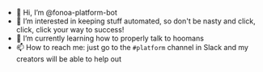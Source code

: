 - 👋 Hi, I’m @fonoa-platform-bot
- 👀 I’m interested in keeping stuff automated, so don't be nasty and click, click, click your way to success!
- 🌱 I’m currently learning how to properly talk to hoomans
- 📫 How to reach me: just go to the `#platform` channel in Slack and my creators will be able to help out

<!---
fonoa-platform-bot/fonoa-platform-bot is a ✨ special ✨ repository because its `README.md` (this file) appears on your GitHub profile.
You can click the Preview link to take a look at your changes.
--->

